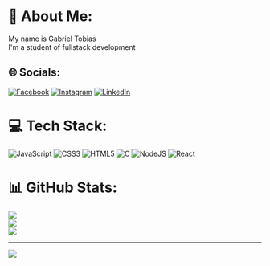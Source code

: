 # 💫 About Me:
My name is Gabriel Tobias<br>I'm a student of fullstack development<br>


## 🌐 Socials:
[![Facebook](https://img.shields.io/badge/Facebook-%231877F2.svg?logo=Facebook&logoColor=white)](https://www.facebook.com/gabriel.tobias.334/) [![Instagram](https://img.shields.io/badge/Instagram-%23E4405F.svg?logo=Instagram&logoColor=white)](https://instagram.com/tobias._.gabriel) [![LinkedIn](https://img.shields.io/badge/LinkedIn-%230077B5.svg?logo=linkedin&logoColor=white)](https://linkedin.com/in/https://www.linkedin.com/in/gabriel-tobias-7b1326240/) 

# 💻 Tech Stack:
![JavaScript](https://img.shields.io/badge/javascript-%23323330.svg?style=for-the-badge&logo=javascript&logoColor=%23F7DF1E) ![CSS3](https://img.shields.io/badge/css3-%231572B6.svg?style=for-the-badge&logo=css3&logoColor=white) ![HTML5](https://img.shields.io/badge/html5-%23E34F26.svg?style=for-the-badge&logo=html5&logoColor=white) ![C](https://img.shields.io/badge/c-%2300599C.svg?style=for-the-badge&logo=c&logoColor=white) ![NodeJS](https://img.shields.io/badge/node.js-6DA55F?style=for-the-badge&logo=node.js&logoColor=white) ![React](https://img.shields.io/badge/react-%2320232a.svg?style=for-the-badge&logo=react&logoColor=%2361DAFB)
# 📊 GitHub Stats:
![](https://github-readme-stats.vercel.app/api?username=Gabriel-Tobias&theme=tokyonight&hide_border=false&include_all_commits=false&count_private=false)<br/>
![](https://github-readme-streak-stats.herokuapp.com/?user=Gabriel-Tobias&theme=tokyonight&hide_border=false)<br/>
![](https://github-readme-stats.vercel.app/api/top-langs/?username=Gabriel-Tobias&theme=tokyonight&hide_border=false&include_all_commits=false&count_private=false&layout=compact)

---
[![](https://visitcount.itsvg.in/api?id=Gabriel-Tobias&icon=2&color=1)](https://visitcount.itsvg.in)

<!-- Proudly created with GPRM ( https://gprm.itsvg.in ) -->

